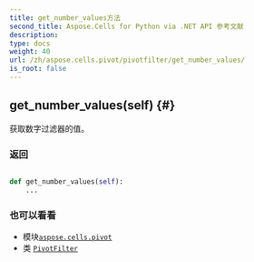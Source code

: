 ```yaml
---
title: get_number_values方法
second_title: Aspose.Cells for Python via .NET API 参考文献
description:
type: docs
weight: 40
url: /zh/aspose.cells.pivot/pivotfilter/get_number_values/
is_root: false
---
```

##  get_number_values(self) {#}
获取数字过滤器的值。


### 返回




```python

def get_number_values(self):
    ...
```





### 也可以看看
* 模块[`aspose.cells.pivot`](../../)
* 类 [`PivotFilter`](/cells/python-net/zh/aspose.cells.pivot/pivotfilter)
